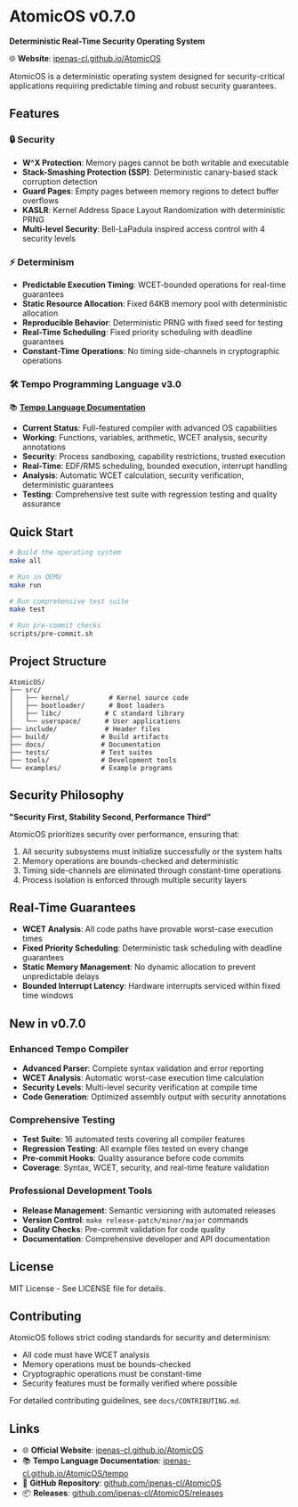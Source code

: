 # AtomicOS v0.7.0

**Deterministic Real-Time Security Operating System**

🌐 **Website**: [ipenas-cl.github.io/AtomicOS](https://ipenas-cl.github.io/AtomicOS)

AtomicOS is a deterministic operating system designed for security-critical applications requiring predictable timing and robust security guarantees.

## Features

### 🔒 Security
- **W^X Protection**: Memory pages cannot be both writable and executable
- **Stack-Smashing Protection (SSP)**: Deterministic canary-based stack corruption detection
- **Guard Pages**: Empty pages between memory regions to detect buffer overflows
- **KASLR**: Kernel Address Space Layout Randomization with deterministic PRNG
- **Multi-level Security**: Bell-LaPadula inspired access control with 4 security levels

### ⚡ Determinism
- **Predictable Execution Timing**: WCET-bounded operations for real-time guarantees
- **Static Resource Allocation**: Fixed 64KB memory pool with deterministic allocation
- **Reproducible Behavior**: Deterministic PRNG with fixed seed for testing
- **Real-Time Scheduling**: Fixed priority scheduling with deadline guarantees
- **Constant-Time Operations**: No timing side-channels in cryptographic operations

### 🛠️ Tempo Programming Language v3.0

📚 **[Tempo Language Documentation](https://ipenas-cl.github.io/AtomicOS/tempo)**

- **Current Status**: Full-featured compiler with advanced OS capabilities
- **Working**: Functions, variables, arithmetic, WCET analysis, security annotations
- **Security**: Process sandboxing, capability restrictions, trusted execution
- **Real-Time**: EDF/RMS scheduling, bounded execution, interrupt handling  
- **Analysis**: Automatic WCET calculation, security verification, deterministic guarantees
- **Testing**: Comprehensive test suite with regression testing and quality assurance

## Quick Start

```bash
# Build the operating system
make all

# Run in QEMU
make run

# Run comprehensive test suite
make test

# Run pre-commit checks
scripts/pre-commit.sh
```

## Project Structure

```
AtomicOS/
├── src/
│   ├── kernel/          # Kernel source code
│   ├── bootloader/      # Boot loaders
│   ├── libc/           # C standard library
│   └── userspace/      # User applications
├── include/            # Header files
├── build/             # Build artifacts
├── docs/              # Documentation
├── tests/             # Test suites
├── tools/             # Development tools
└── examples/          # Example programs
```

## Security Philosophy

**"Security First, Stability Second, Performance Third"**

AtomicOS prioritizes security over performance, ensuring that:
1. All security subsystems must initialize successfully or the system halts
2. Memory operations are bounds-checked and deterministic
3. Timing side-channels are eliminated through constant-time operations
4. Process isolation is enforced through multiple security layers

## Real-Time Guarantees

- **WCET Analysis**: All code paths have provable worst-case execution times
- **Fixed Priority Scheduling**: Deterministic task scheduling with deadline guarantees
- **Static Memory Management**: No dynamic allocation to prevent unpredictable delays
- **Bounded Interrupt Latency**: Hardware interrupts serviced within fixed time windows

## New in v0.7.0

### Enhanced Tempo Compiler
- **Advanced Parser**: Complete syntax validation and error reporting
- **WCET Analysis**: Automatic worst-case execution time calculation
- **Security Levels**: Multi-level security verification at compile time
- **Code Generation**: Optimized assembly output with security annotations

### Comprehensive Testing
- **Test Suite**: 16 automated tests covering all compiler features
- **Regression Testing**: All example files tested on every change
- **Pre-commit Hooks**: Quality assurance before code commits
- **Coverage**: Syntax, WCET, security, and real-time feature validation

### Professional Development Tools
- **Release Management**: Semantic versioning with automated releases
- **Version Control**: `make release-patch/minor/major` commands
- **Quality Checks**: Pre-commit validation for code quality
- **Documentation**: Comprehensive developer and API documentation

## License

MIT License - See LICENSE file for details.

## Contributing

AtomicOS follows strict coding standards for security and determinism:
- All code must have WCET analysis
- Memory operations must be bounds-checked
- Cryptographic operations must be constant-time
- Security features must be formally verified where possible

For detailed contributing guidelines, see `docs/CONTRIBUTING.md`.

## Links

- 🌐 **Official Website**: [ipenas-cl.github.io/AtomicOS](https://ipenas-cl.github.io/AtomicOS)
- 📚 **Tempo Language Documentation**: [ipenas-cl.github.io/AtomicOS/tempo](https://ipenas-cl.github.io/AtomicOS/tempo)
- 🔧 **GitHub Repository**: [github.com/ipenas-cl/AtomicOS](https://github.com/ipenas-cl/AtomicOS)
- 📦 **Releases**: [github.com/ipenas-cl/AtomicOS/releases](https://github.com/ipenas-cl/AtomicOS/releases)